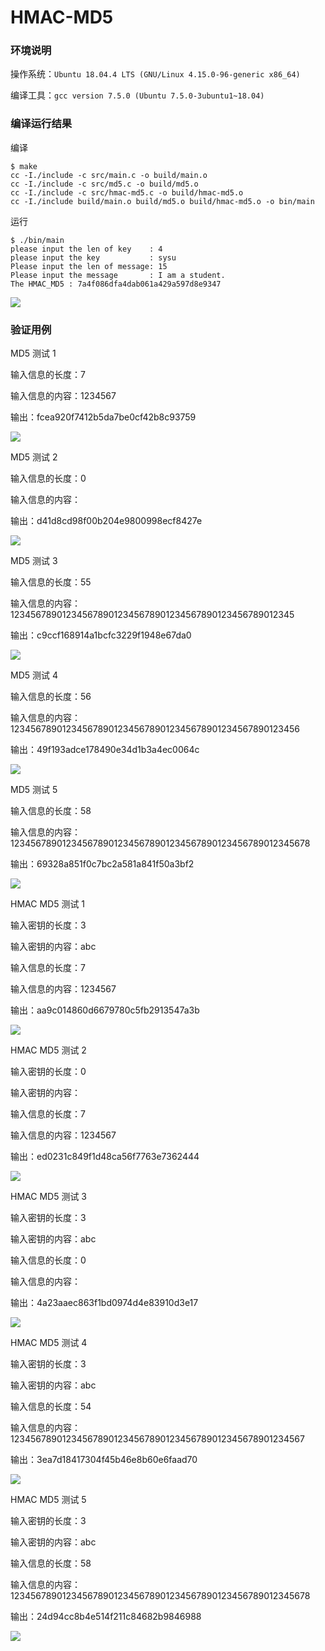 # HMAC-MD5

### 环境说明

操作系统：`Ubuntu 18.04.4 LTS (GNU/Linux 4.15.0-96-generic x86_64)`

编译工具：`gcc version 7.5.0 (Ubuntu 7.5.0-3ubuntu1~18.04)`

### 编译运行结果

编译

```shell
$ make
cc -I./include -c src/main.c -o build/main.o
cc -I./include -c src/md5.c -o build/md5.o
cc -I./include -c src/hmac-md5.c -o build/hmac-md5.o
cc -I./include build/main.o build/md5.o build/hmac-md5.o -o bin/main
```

运行

```shell
$ ./bin/main 
please input the len of key    : 4
please input the key           : sysu
Please input the len of message: 15
Please input the message       : I am a student.
The HMAC_MD5 : 7a4f086dfa4dab061a429a597d8e9347
```

![](./imgs/build-run.jpg)

### 验证用例

MD5 测试 1

输入信息的长度：7

输入信息的内容：1234567

输出：fcea920f7412b5da7be0cf42b8c93759

![](./imgs/md5-test1.jpg)

MD5 测试 2

输入信息的长度：0

输入信息的内容：

输出：d41d8cd98f00b204e9800998ecf8427e

![](./imgs/md5-test2.jpg)

MD5 测试 3

输入信息的长度：55

输入信息的内容：1234567890123456789012345678901234567890123456789012345

输出：c9ccf168914a1bcfc3229f1948e67da0

![](./imgs/md5-test3.jpg)

MD5 测试 4

输入信息的长度：56

输入信息的内容：12345678901234567890123456789012345678901234567890123456

输出：49f193adce178490e34d1b3a4ec0064c

![](./imgs/md5-test4.jpg)

MD5 测试 5

输入信息的长度：58

输入信息的内容：1234567890123456789012345678901234567890123456789012345678

输出：69328a851f0c7bc2a581a841f50a3bf2

![](./imgs/md5-test5.jpg)

HMAC MD5 测试 1

输入密钥的长度：3

输入密钥的内容：abc

输入信息的长度：7

输入信息的内容：1234567

输出：aa9c014860d6679780c5fb2913547a3b

![](./imgs/hmac-test1.jpg)

HMAC MD5 测试 2

输入密钥的长度：0

输入密钥的内容：

输入信息的长度：7

输入信息的内容：1234567

输出：ed0231c849f1d48ca56f7763e7362444

![](./imgs/hmac-test2.jpg)

HMAC MD5 测试 3

输入密钥的长度：3

输入密钥的内容：abc

输入信息的长度：0

输入信息的内容：

输出：4a23aaec863f1bd0974d4e83910d3e17

![](./imgs/hmac-test3.jpg)

HMAC MD5 测试 4

输入密钥的长度：3

输入密钥的内容：abc

输入信息的长度：54

输入信息的内容：123456789012345678901234567890123456789012345678901234567

输出：3ea7d18417304f45b46e8b60e6faad70

![](./imgs/hmac-test4.jpg)

HMAC MD5 测试 5

输入密钥的长度：3

输入密钥的内容：abc

输入信息的长度：58

输入信息的内容：1234567890123456789012345678901234567890123456789012345678

输出：24d94cc8b4e514f211c84682b9846988

![](./imgs/hmac-test5.jpg)